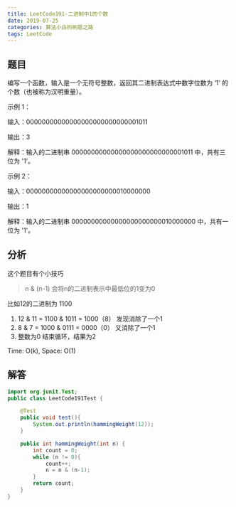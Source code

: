 ```yaml
---
title: LeetCode191-二进制中1的个数
date: 2019-07-25
categories: 算法小白的刷题之路
tags: LeetCode
---
```


## 题目
编写一个函数，输入是一个无符号整数，返回其二进制表达式中数字位数为 ‘1’ 的个数（也被称为汉明重量）。

示例 1：

输入：00000000000000000000000000001011

输出：3

解释：输入的二进制串 00000000000000000000000000001011 中，共有三位为 '1'。

示例 2：

输入：00000000000000000000000010000000

输出：1

解释：输入的二进制串 00000000000000000000000010000000 中，共有一位为 '1'。


## 分析

这个题目有个小技巧

> n & (n-1) 会将n的二进制表示中最低位的1变为0

比如12的二进制为 1100

1. 12 & 11 = 1100 & 1011 = 1000（8） 发现消除了一个1
2. 8 & 7 = 1000 & 0111 = 0000（0） 又消除了一个1
3. 整数为0 结束循环，结果为2

Time: O(k), Space: O(1)
## 解答

````java
import org.junit.Test;
public class LeetCode191Test {

	@Test
	public void test(){
		System.out.println(hammingWeight(12));
	}

	public int hammingWeight(int n) {
		int count = 0;
		while (n != 0){
			count++;
			n = n & (n-1);
		}
		return count;
	}
}


````









